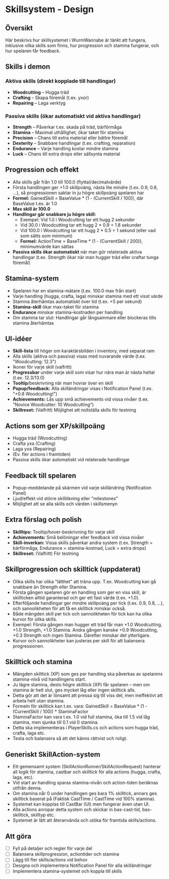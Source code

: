 # Skillsystem - Design

## Översikt

Här beskrivs hur skillsystemet i WurmWannabe är tänkt att fungera, inklusive vilka skills som finns, hur progression och stamina fungerar, och hur spelaren får feedback.

## Skills i demon
### Aktiva skills (direkt kopplade till handlingar)
- **Woodcutting** – Hugga träd
- **Crafting** – Skapa föremål (t.ex. yxor)
- **Repairing** – Laga verktyg

### Passiva skills (ökar automatiskt vid aktiva handlingar)
- **Strength** – Påverkar t.ex. skada på träd, bärförmåga
- **Stamina** – Maximal uthållighet, ökar taket för stamina
- **Precision** – Chans till extra material eller bättre föremål
- **Dexterity** – Snabbare handlingar (t.ex. crafting, reparation)
- **Endurance** – Varje handling kostar mindre stamina
- **Luck** – Chans till extra drops eller sällsynta material

## Progression och effekt
- Alla skills går från 1.0 till 100.0 (flyttal/decimalvärde)
- Första handlingen ger +1.0 skillpoäng, nästa lite mindre (t.ex. 0.9, 0.8, ...), så progressionen saktar in ju högre skillpoäng spelaren har
- **Formel:** GainedSkill = BaseValue * (1 - (CurrentSkill / 100)), där BaseValue t.ex. är 1.0
- **Max skill är 100.0**
- **Handlingar går snabbare ju högre skill:**
    - Exempel: Vid 1.0 i Woodcutting tar ett hugg 2 sekunder
    - Vid 30.0 i Woodcutting tar ett hugg 2 * 0.9 = 1.8 sekunder
    - Vid 100.0 i Woodcutting tar ett hugg 2 * 0.5 = 1 sekund (eller vad som sätts som minimum)
    - **Formel:** ActionTime = BaseTime * (1 - (CurrentSkill / 200)), minimumvärde kan sättas
- **Passiva skills ökar automatiskt** när man gör relaterade aktiva handlingar (t.ex. Strength ökar när man hugger träd eller craftar tunga föremål)

## Stamina-system
- Spelaren har en stamina-mätare (t.ex. 100.0 max från start)
- Varje handling (hugga, crafta, laga) minskar stamina med ett visst värde
- Stamina återhämtas automatiskt över tid (t.ex. +5 per sekund)
- **Stamina-skill** ökar max-taket för stamina
- **Endurance** minskar stamina-kostnaden per handling
- Om stamina tar slut: Handlingar går långsammare eller blockeras tills stamina återhämtas

## UI-idéer
- **Skill-lista** till höger om karaktärsbilden i inventory, med separat ram
- Alla skills (aktiva och passiva) visas med nuvarande värde (t.ex. "Woodcutting: 12.3")
- Ikoner för varje skill (valfritt)
- **Progressbar** under varje skill som visar hur nära man är nästa heltal (t.ex. 12.3/13.0)
- **Tooltip**/beskrivning när man hovrar över en skill
- **Popup/feedback:** Alla skilländringar visas i Notification Panel (t.ex. "+0.8 Woodcutting!")
- **Achievements:** Lås upp små achievements vid vissa nivåer (t.ex. "Novice Woodcutter: 10 Woodcutting")
- **Skillreset:** (Valfritt) Möjlighet att nollställa skills för testning

## Actions som ger XP/skillpoäng
- Hugga träd (Woodcutting)
- Crafta yxa (Crafting)
- Laga yxa (Repairing)
- (Ev. fler actions i framtiden)
- Passiva skills ökar automatiskt vid relaterade handlingar

## Feedback till spelaren
- Popup-meddelande på skärmen vid varje skilländring (Notification Panel)
- Ljud/effekt vid större skillökning eller "milestones"
- Möjlighet att se alla skills och värden i skillsmenyn

## Extra förslag och polish
- **Skilltips:** Tooltip/hover-beskrivning för varje skill
- **Achievements:** Små belöningar eller feedback vid vissa nivåer
- **Skill-inverkan:** Vissa skills påverkar andra system (t.ex. Strength = bärförmåga, Endurance = stamina-kostnad, Luck = extra drops)
- **Skillreset:** (Valfritt) För testning

## Skillprogression och skilltick (uppdaterat)

- Olika skills har olika "lätthet" att träna upp. T.ex. Woodcutting kan gå snabbare än Strength eller Stamina.
- Första gången spelaren gör en handling som ger en viss skill, är skillticken alltid garanterad och ger ett fast värde (t.ex. +1.0).
- Efterföljande handlingar ger mindre skillpoäng per tick (t.ex. 0.9, 0.8, ...), och sannolikheten för att få en skilltick minskar också.
- Både mängden skill per tick och sannolikheten för tick kan ha olika kurvor för olika skills.
- Exempel: Första gången man hugger ett träd får man +1.0 Woodcutting, +1.0 Strength, +1.0 Stamina. Andra gången kanske +0.9 Woodcutting, +0.3 Strength och ingen Stamina. Därefter minskar det ytterligare.
- Kurvor och sannolikheter kan justeras per skill för att balansera progressionen.

## Skilltick och stamina
- Mängden skilltick (XP) som ges per handling ska påverkas av spelarens stamina-nivå vid handlingens start.
- Ju lägre stamina, desto högre skilltick (XP) får spelaren – men om stamina är helt slut, ges mycket låg eller ingen skilltick alls.
- Detta gör att det är lönsamt att pressa sig till viss del, men ineffektivt att arbeta helt utan stamina.
- Formeln för skilltick kan t.ex. vara: GainedSkill = BaseValue * (1 - (CurrentSkill / 100)) * StaminaFactor
- StaminaFactor kan vara t.ex. 1.0 vid full stamina, öka till 1.5 vid låg stamina, men sjunka till 0.1 vid 0 stamina.
- Detta ska implementeras i PlayerSkills.cs och actions som hugga träd, crafta, laga etc.
- Testa och balansera så att det känns rättvist och roligt.

## Generiskt SkillAction-system
- Ett gemensamt system (SkillActionRunner/SkillActionRequest) hanterar all logik för stamina, castbar och skilltick för alla actions (hugga, crafta, laga, etc).
- Vid start av handling sparas stamina-nivån och action-tiden beräknas utifrån denna.
- Om stamina når 0 under handlingen ges bara 1% skilltick, annars ges skilltick baserat på (Faktisk CastTime / CastTime vid 100% stamina).
- Systemet kan kopplas till CastBar (UI) men fungerar även utan UI.
- Alla actions anropar detta system och skickar in bas-cast-tid, bas-skilltick, skilltyp etc.
- Systemet är lätt att återanvända och utöka för framtida skills/actions.

## Att göra
- [ ] Fyll på detaljer och regler för varje del
- [ ] Balansera skillprogression, actiontider och stamina
- [ ] Lägg till fler skills/actions vid behov
- [ ] Designa och implementera Notification Panel för alla skilländringar
- [ ] Implementera stamina-systemet och koppla till skills 